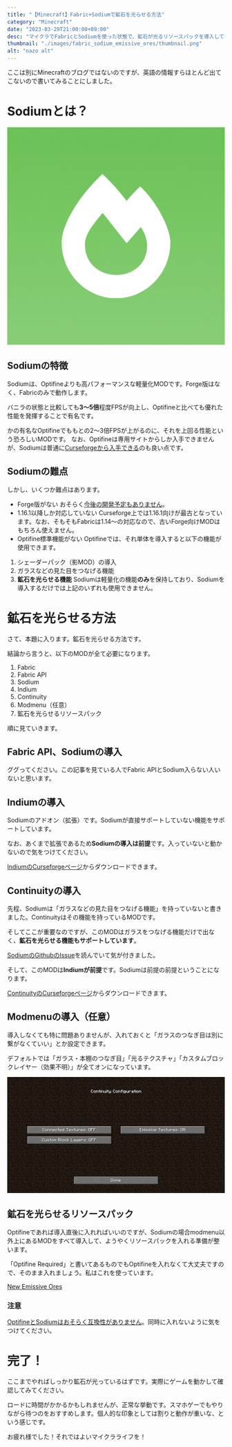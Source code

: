 ```yaml
---
title: "【Minecraft】Fabric+Sodiumで鉱石を光らせる方法"
category: "Minecraft"
date: "2023-03-29T21:00:00+09:00"
desc: "マイクラでFabricとSodiumを使った状態で、鉱石が光るリソースパックを導入して動作させる方法について解説しています。"
thumbnail: "./images/fabric_sodium_emissive_ores/thumbnail.png"
alt: "nazo alt"
---
```


ここは別にMinecraftのブログではないのですが、英語の情報すらほとんど出てこないので書いてみることにしました。

# Sodiumとは？
![Sodiumのロゴ](./images/fabric_sodium_emissive_ores/sodium.png)

## Sodiumの特徴
Sodiumは、Optifineよりも高パフォーマンスな軽量化MODです。Forge版はなく、Fabricのみで動作します。

バニラの状態と比較しても**3～5倍**程度FPSが向上し、Optifineと比べても優れた性能を発揮することで有名です。

かの有名なOptifineでももとの2～3倍FPSが上がるのに、それを上回る性能という恐ろしいMODです。
なお、Optifineは専用サイトからしか入手できませんが、Sodiumは普通に[Curseforgeから入手できる](https://www.curseforge.com/minecraft/mc-mods/sodium/files)のも良い点です。

## Sodiumの難点
しかし、いくつか難点はあります。

- Forge版がない
おそらく[今後の開発予定もありません](https://github.com/CaffeineMC/caffeine-meta/wiki/FAQ#where-are-the-forge-versions-of-your-mods)。
- 1.16.1以降しか対応していない
Curseforge上では1.16.1向けが最古となっています。なお、そもそもFabricは1.14～の対応なので、古いForge向けMODはもちろん使えません。
- Optifine標準機能がない
Optifineでは、それ単体を導入すると以下の機能が使用できます。
1. シェーダーパック（影MOD）の導入
1. ガラスなどの見た目をつなげる機能
1. **鉱石を光らせる機能**
Sodiumは軽量化の機能**のみ**を保持しており、Sodiumを導入するだけでは上記のいずれも使用できません。

# 鉱石を光らせる方法
さて、本題に入ります。鉱石を光らせる方法です。

結論から言うと、以下のMODが全て必要になります。

1. Fabric
1. Fabric API
1. Sodium
1. Indium
1. Continuity
1. Modmenu（任意）
1. 鉱石を光らせるリソースパック

順に見ていきます。

## Fabric API、Sodiumの導入
ググってください。この記事を見ている人でFabric APIとSodium入らない人いないと思います。

## Indiumの導入
Sodiumのアドオン（拡張）です。Sodiumが直接サポートしていない機能をサポートしています。

なお、あくまで拡張であるため**Sodiumの導入は前提**です。入っていないと動かないので気をつけてください。

[IndiumのCurseforgeページ](https://www.curseforge.com/minecraft/mc-mods/indium/files)からダウンロードできます。

## Continuityの導入
先程、Sodiumは「ガラスなどの見た目をつなげる機能」を持っていないと書きました。Continuityはその機能を持っているMODです。

そしてここが重要なのですが、このMODはガラスをつなげる機能だけで出なく、**鉱石を光らせる機能もサポートしています**。

[SodiumのGithubのIssue](https://github.com/CaffeineMC/sodium-fabric/issues/1370)を読んでいて気が付きました。

そして、このMODは**Indiumが前提**です。Sodiumは前提の前提ということになります。

[ContinuityのCurseforgeページ](https://www.curseforge.com/minecraft/mc-mods/continuity)からダウンロードできます。

## Modmenuの導入（任意）
導入しなくても特に問題ありませんが、入れておくと「ガラスのつなぎ目は別に繋がなくていい」とか設定できます。

デフォルトでは「ガラス・本棚のつなぎ目」「光るテクスチャ」「カスタムブロックレイヤー（効果不明）」が全てオンになっています。

![設定画面](./images/fabric_sodium_emissive_ores/settings.png)

## 鉱石を光らせるリソースパック
Optifineであれば導入直後に入れればいいのですが、Sodiumの場合modmenu以外上にあるMODをすべて導入して、ようやくリソースパックを入れる準備が整います。

「Optifine Required」と書いてあるものでもOptifineを入れなくて大丈夫ですので、そのまま入れましょう。私はこれを使っています。

[New Emissive Ores](https://www.curseforge.com/minecraft/texture-packs/emissive-ores-1-17)

### 注意
[OptifineとSodiumはおそらく互換性がありません](https://www.reddit.com/r/Optifine/comments/hzk9yd/is_sodium_a_performance_enhancing_mod_compatible/)。同時に入れないように気をつけてください。

# 完了！
ここまでやればしっかり鉱石が光っているはずです。実際にゲームを動かして確認してみてください。

ロードに時間がかかるかもしれませんが、正常な挙動です。スマホゲーでもやりながら待つのをおすすめします。個人的な印象としては割りと動作が重いな、という感じです。

お疲れ様でした！それではよいマイクラライフを！